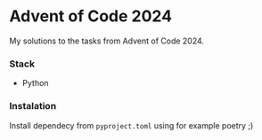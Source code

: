 # Advent of Code 2024
My solutions to the tasks from Advent of Code 2024.

### Stack
- Python

### Instalation
Install dependecy from ```pyproject.toml``` using for example poetry ;)